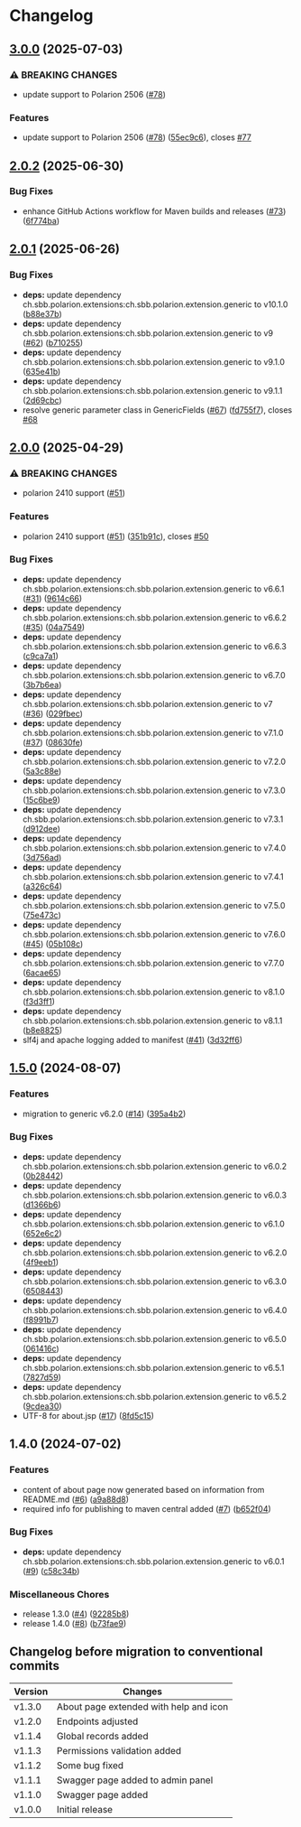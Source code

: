 # Changelog

## [3.0.0](https://github.com/SchweizerischeBundesbahnen/ch.sbb.polarion.extension.api-extender/compare/v2.0.2...v3.0.0) (2025-07-03)


### ⚠ BREAKING CHANGES

* update support to Polarion 2506 ([#78](https://github.com/SchweizerischeBundesbahnen/ch.sbb.polarion.extension.api-extender/issues/78))

### Features

* update support to Polarion 2506 ([#78](https://github.com/SchweizerischeBundesbahnen/ch.sbb.polarion.extension.api-extender/issues/78)) ([55ec9c6](https://github.com/SchweizerischeBundesbahnen/ch.sbb.polarion.extension.api-extender/commit/55ec9c6e9e29c9e95aac7e4cef319a7219db125a)), closes [#77](https://github.com/SchweizerischeBundesbahnen/ch.sbb.polarion.extension.api-extender/issues/77)

## [2.0.2](https://github.com/SchweizerischeBundesbahnen/ch.sbb.polarion.extension.api-extender/compare/v2.0.1...v2.0.2) (2025-06-30)


### Bug Fixes

* enhance GitHub Actions workflow for Maven builds and releases ([#73](https://github.com/SchweizerischeBundesbahnen/ch.sbb.polarion.extension.api-extender/issues/73)) ([6f774ba](https://github.com/SchweizerischeBundesbahnen/ch.sbb.polarion.extension.api-extender/commit/6f774bafc13b630f5cf914c8475bc2195290118a))

## [2.0.1](https://github.com/SchweizerischeBundesbahnen/ch.sbb.polarion.extension.api-extender/compare/v2.0.0...v2.0.1) (2025-06-26)


### Bug Fixes

* **deps:** update dependency ch.sbb.polarion.extensions:ch.sbb.polarion.extension.generic to v10.1.0 ([b88e37b](https://github.com/SchweizerischeBundesbahnen/ch.sbb.polarion.extension.api-extender/commit/b88e37bd615d9413c9af01db0ffaa0d15d9b3cb5))
* **deps:** update dependency ch.sbb.polarion.extensions:ch.sbb.polarion.extension.generic to v9 ([#62](https://github.com/SchweizerischeBundesbahnen/ch.sbb.polarion.extension.api-extender/issues/62)) ([b710255](https://github.com/SchweizerischeBundesbahnen/ch.sbb.polarion.extension.api-extender/commit/b710255a251ddc7be146e560df523ba2f6cf3198))
* **deps:** update dependency ch.sbb.polarion.extensions:ch.sbb.polarion.extension.generic to v9.1.0 ([635e41b](https://github.com/SchweizerischeBundesbahnen/ch.sbb.polarion.extension.api-extender/commit/635e41b19176db87087c21104fdb2d9b175cff57))
* **deps:** update dependency ch.sbb.polarion.extensions:ch.sbb.polarion.extension.generic to v9.1.1 ([2d69cbc](https://github.com/SchweizerischeBundesbahnen/ch.sbb.polarion.extension.api-extender/commit/2d69cbc155cd926dfffc708e793fe4c8345016cc))
* resolve generic parameter class in GenericFields ([#67](https://github.com/SchweizerischeBundesbahnen/ch.sbb.polarion.extension.api-extender/issues/67)) ([fd755f7](https://github.com/SchweizerischeBundesbahnen/ch.sbb.polarion.extension.api-extender/commit/fd755f7011251a8ba78411a4384999f681a18c00)), closes [#68](https://github.com/SchweizerischeBundesbahnen/ch.sbb.polarion.extension.api-extender/issues/68)

## [2.0.0](https://github.com/SchweizerischeBundesbahnen/ch.sbb.polarion.extension.api-extender/compare/v1.5.0...v2.0.0) (2025-04-29)


### ⚠ BREAKING CHANGES

* polarion 2410 support ([#51](https://github.com/SchweizerischeBundesbahnen/ch.sbb.polarion.extension.api-extender/issues/51))

### Features

* polarion 2410 support ([#51](https://github.com/SchweizerischeBundesbahnen/ch.sbb.polarion.extension.api-extender/issues/51)) ([351b91c](https://github.com/SchweizerischeBundesbahnen/ch.sbb.polarion.extension.api-extender/commit/351b91cb40aae997e8709274e7f6f8de6bea922d)), closes [#50](https://github.com/SchweizerischeBundesbahnen/ch.sbb.polarion.extension.api-extender/issues/50)


### Bug Fixes

* **deps:** update dependency ch.sbb.polarion.extensions:ch.sbb.polarion.extension.generic to v6.6.1 ([#31](https://github.com/SchweizerischeBundesbahnen/ch.sbb.polarion.extension.api-extender/issues/31)) ([9614c66](https://github.com/SchweizerischeBundesbahnen/ch.sbb.polarion.extension.api-extender/commit/9614c667912fbf40ce6634e1878dbaf9fe493ed8))
* **deps:** update dependency ch.sbb.polarion.extensions:ch.sbb.polarion.extension.generic to v6.6.2 ([#35](https://github.com/SchweizerischeBundesbahnen/ch.sbb.polarion.extension.api-extender/issues/35)) ([04a7549](https://github.com/SchweizerischeBundesbahnen/ch.sbb.polarion.extension.api-extender/commit/04a75499746ccc91f2a6e6e24d5b87486b9798d5))
* **deps:** update dependency ch.sbb.polarion.extensions:ch.sbb.polarion.extension.generic to v6.6.3 ([c9ca7a1](https://github.com/SchweizerischeBundesbahnen/ch.sbb.polarion.extension.api-extender/commit/c9ca7a151324535b62873f6e5f4532b3088b3396))
* **deps:** update dependency ch.sbb.polarion.extensions:ch.sbb.polarion.extension.generic to v6.7.0 ([3b7b6ea](https://github.com/SchweizerischeBundesbahnen/ch.sbb.polarion.extension.api-extender/commit/3b7b6ea6e72f563787cee9e19ff4e42046570cf1))
* **deps:** update dependency ch.sbb.polarion.extensions:ch.sbb.polarion.extension.generic to v7 ([#36](https://github.com/SchweizerischeBundesbahnen/ch.sbb.polarion.extension.api-extender/issues/36)) ([029fbec](https://github.com/SchweizerischeBundesbahnen/ch.sbb.polarion.extension.api-extender/commit/029fbeca2a811bb0396d3b60c0c70b045fdbb59c))
* **deps:** update dependency ch.sbb.polarion.extensions:ch.sbb.polarion.extension.generic to v7.1.0 ([#37](https://github.com/SchweizerischeBundesbahnen/ch.sbb.polarion.extension.api-extender/issues/37)) ([08630fe](https://github.com/SchweizerischeBundesbahnen/ch.sbb.polarion.extension.api-extender/commit/08630fe537d84ed9025c33ce7c9de31091b7f2dd))
* **deps:** update dependency ch.sbb.polarion.extensions:ch.sbb.polarion.extension.generic to v7.2.0 ([5a3c88e](https://github.com/SchweizerischeBundesbahnen/ch.sbb.polarion.extension.api-extender/commit/5a3c88e7c26a0c04f515cd29a0070781942747f0))
* **deps:** update dependency ch.sbb.polarion.extensions:ch.sbb.polarion.extension.generic to v7.3.0 ([15c6be9](https://github.com/SchweizerischeBundesbahnen/ch.sbb.polarion.extension.api-extender/commit/15c6be9fc93f6278dfde32eb20c58e5988fcbce3))
* **deps:** update dependency ch.sbb.polarion.extensions:ch.sbb.polarion.extension.generic to v7.3.1 ([d912dee](https://github.com/SchweizerischeBundesbahnen/ch.sbb.polarion.extension.api-extender/commit/d912dee1037fc26be281176a5e5ace89f3e87297))
* **deps:** update dependency ch.sbb.polarion.extensions:ch.sbb.polarion.extension.generic to v7.4.0 ([3d756ad](https://github.com/SchweizerischeBundesbahnen/ch.sbb.polarion.extension.api-extender/commit/3d756ad468ffc2f6dde4c38b82431759ef4878aa))
* **deps:** update dependency ch.sbb.polarion.extensions:ch.sbb.polarion.extension.generic to v7.4.1 ([a326c64](https://github.com/SchweizerischeBundesbahnen/ch.sbb.polarion.extension.api-extender/commit/a326c643dcdac33f984944a31ded49d58803fc9a))
* **deps:** update dependency ch.sbb.polarion.extensions:ch.sbb.polarion.extension.generic to v7.5.0 ([75e473c](https://github.com/SchweizerischeBundesbahnen/ch.sbb.polarion.extension.api-extender/commit/75e473c507b8dee654fb79eb4fea75a5981c9c0c))
* **deps:** update dependency ch.sbb.polarion.extensions:ch.sbb.polarion.extension.generic to v7.6.0 ([#45](https://github.com/SchweizerischeBundesbahnen/ch.sbb.polarion.extension.api-extender/issues/45)) ([05b108c](https://github.com/SchweizerischeBundesbahnen/ch.sbb.polarion.extension.api-extender/commit/05b108c9d5850790cf7128653b94ba708b2c365f))
* **deps:** update dependency ch.sbb.polarion.extensions:ch.sbb.polarion.extension.generic to v7.7.0 ([6acae65](https://github.com/SchweizerischeBundesbahnen/ch.sbb.polarion.extension.api-extender/commit/6acae650e9db1fafe5b6789ab1b4515e513fc504))
* **deps:** update dependency ch.sbb.polarion.extensions:ch.sbb.polarion.extension.generic to v8.1.0 ([f3d3ff1](https://github.com/SchweizerischeBundesbahnen/ch.sbb.polarion.extension.api-extender/commit/f3d3ff1aed361e40ba2b399df429ff9d15b75cfd))
* **deps:** update dependency ch.sbb.polarion.extensions:ch.sbb.polarion.extension.generic to v8.1.1 ([b8e8825](https://github.com/SchweizerischeBundesbahnen/ch.sbb.polarion.extension.api-extender/commit/b8e8825aaf89633b064424981024a751c78b5bc8))
* slf4j and apache logging added to manifest ([#41](https://github.com/SchweizerischeBundesbahnen/ch.sbb.polarion.extension.api-extender/issues/41)) ([3d32ff6](https://github.com/SchweizerischeBundesbahnen/ch.sbb.polarion.extension.api-extender/commit/3d32ff63f378878c13bb03657dbcb63f288e4889))

## [1.5.0](https://github.com/SchweizerischeBundesbahnen/ch.sbb.polarion.extension.api-extender/compare/v1.4.0...v1.5.0) (2024-08-07)


### Features

* migration to generic v6.2.0 ([#14](https://github.com/SchweizerischeBundesbahnen/ch.sbb.polarion.extension.api-extender/issues/14)) ([395a4b2](https://github.com/SchweizerischeBundesbahnen/ch.sbb.polarion.extension.api-extender/commit/395a4b22d3a44eee0ad37670ff7b2221eec2095d))


### Bug Fixes

* **deps:** update dependency ch.sbb.polarion.extensions:ch.sbb.polarion.extension.generic to v6.0.2 ([0b28442](https://github.com/SchweizerischeBundesbahnen/ch.sbb.polarion.extension.api-extender/commit/0b28442bdb32f85cc892cbd297ef68f61acc89b6))
* **deps:** update dependency ch.sbb.polarion.extensions:ch.sbb.polarion.extension.generic to v6.0.3 ([d1366b6](https://github.com/SchweizerischeBundesbahnen/ch.sbb.polarion.extension.api-extender/commit/d1366b690a2567b0dcb21c1ffaa28c51acd89a13))
* **deps:** update dependency ch.sbb.polarion.extensions:ch.sbb.polarion.extension.generic to v6.1.0 ([652e6c2](https://github.com/SchweizerischeBundesbahnen/ch.sbb.polarion.extension.api-extender/commit/652e6c28e58db87e03f8dfdf512d7b14cbefbfc0))
* **deps:** update dependency ch.sbb.polarion.extensions:ch.sbb.polarion.extension.generic to v6.2.0 ([4f9eeb1](https://github.com/SchweizerischeBundesbahnen/ch.sbb.polarion.extension.api-extender/commit/4f9eeb1f9fd52ff6a230f147429f31d3740053ec))
* **deps:** update dependency ch.sbb.polarion.extensions:ch.sbb.polarion.extension.generic to v6.3.0 ([6508443](https://github.com/SchweizerischeBundesbahnen/ch.sbb.polarion.extension.api-extender/commit/65084439d1af9a1b77695788f74508e4ccc3631b))
* **deps:** update dependency ch.sbb.polarion.extensions:ch.sbb.polarion.extension.generic to v6.4.0 ([f8991b7](https://github.com/SchweizerischeBundesbahnen/ch.sbb.polarion.extension.api-extender/commit/f8991b797719434cbc22e09268dd0183086cf02a))
* **deps:** update dependency ch.sbb.polarion.extensions:ch.sbb.polarion.extension.generic to v6.5.0 ([061416c](https://github.com/SchweizerischeBundesbahnen/ch.sbb.polarion.extension.api-extender/commit/061416c31527e7adbb26b09cdbe0a4332c7c2be6))
* **deps:** update dependency ch.sbb.polarion.extensions:ch.sbb.polarion.extension.generic to v6.5.1 ([7827d59](https://github.com/SchweizerischeBundesbahnen/ch.sbb.polarion.extension.api-extender/commit/7827d5946c7a4d3f990c4b2a5800a6e8bee8d24c))
* **deps:** update dependency ch.sbb.polarion.extensions:ch.sbb.polarion.extension.generic to v6.5.2 ([9cdea30](https://github.com/SchweizerischeBundesbahnen/ch.sbb.polarion.extension.api-extender/commit/9cdea303662f7e70f3aeb86b37ce82568881c38d))
* UTF-8 for about.jsp ([#17](https://github.com/SchweizerischeBundesbahnen/ch.sbb.polarion.extension.api-extender/issues/17)) ([8fd5c15](https://github.com/SchweizerischeBundesbahnen/ch.sbb.polarion.extension.api-extender/commit/8fd5c151858fd3a915c6ced7e8a582505c1fc7b8))

## 1.4.0 (2024-07-02)


### Features

* content of about page now generated based on information from README.md ([#6](https://github.com/SchweizerischeBundesbahnen/ch.sbb.polarion.extension.api-extender/issues/6)) ([a9a88d8](https://github.com/SchweizerischeBundesbahnen/ch.sbb.polarion.extension.api-extender/commit/a9a88d8d43e6c19cc1261b2e56817c26b42cf923))
* required info for publishing to maven central added ([#7](https://github.com/SchweizerischeBundesbahnen/ch.sbb.polarion.extension.api-extender/issues/7)) ([b652f04](https://github.com/SchweizerischeBundesbahnen/ch.sbb.polarion.extension.api-extender/commit/b652f04f03d5fc96a8c7ac2e448f4992cdc1ae33))


### Bug Fixes

* **deps:** update dependency ch.sbb.polarion.extensions:ch.sbb.polarion.extension.generic to v6.0.1 ([#9](https://github.com/SchweizerischeBundesbahnen/ch.sbb.polarion.extension.api-extender/issues/9)) ([c58c34b](https://github.com/SchweizerischeBundesbahnen/ch.sbb.polarion.extension.api-extender/commit/c58c34b71f219e5e9bc3b428dd51f41af23b36f8))


### Miscellaneous Chores

* release 1.3.0 ([#4](https://github.com/SchweizerischeBundesbahnen/ch.sbb.polarion.extension.api-extender/issues/4)) ([92285b8](https://github.com/SchweizerischeBundesbahnen/ch.sbb.polarion.extension.api-extender/commit/92285b8565ad499cbb7aca9d5f3ecd2058260fd1))
* release 1.4.0 ([#8](https://github.com/SchweizerischeBundesbahnen/ch.sbb.polarion.extension.api-extender/issues/8)) ([b73fae9](https://github.com/SchweizerischeBundesbahnen/ch.sbb.polarion.extension.api-extender/commit/b73fae91fb0cefa94396c4086a3a80083b510e08))

## Changelog before migration to conventional commits

| Version | Changes                                |
|---------|----------------------------------------|
| v1.3.0  | About page extended with help and icon |
| v1.2.0  | Endpoints adjusted                     |
| v1.1.4  | Global records added                   |
| v1.1.3  | Permissions validation added           |
| v1.1.2  | Some bug fixed                         |
| v1.1.1  | Swagger page added to admin panel      |
| v1.1.0  | Swagger page added                     |
| v1.0.0  | Initial release                        |
